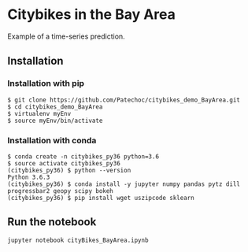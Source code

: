 # Citybikes in the Bay Area

Example of a time-series prediction.

## Installation

### Installation with pip

```shell
$ git clone https://github.com/Patechoc/citybikes_demo_BayArea.git
$ cd citybikes_demo_BayArea
$ virtualenv myEnv
$ source myEnv/bin/activate

```

### Installation with conda

```shell
$ conda create -n citybikes_py36 python=3.6
$ source activate citybikes_py36
(citybikes_py36) $ python --version
Python 3.6.3
(citybikes_py36) $ conda install -y jupyter numpy pandas pytz dill progressbar2 geopy scipy bokeh
(citybikes_py36) $ pip install wget uszipcode sklearn
``` 



## Run the notebook

```shell
jupyter notebook cityBikes_BayArea.ipynb
```